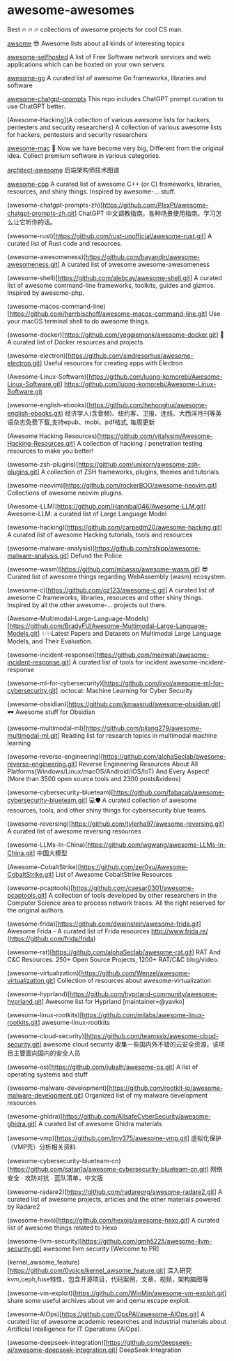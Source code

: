 # awesome-awesomes

Best 🔥 🔥 🔥 collections of awesome projects for cool CS man.


[awsome](https://github.com/sindresorhus/awesome.git) 
😎 Awesome lists about all kinds of interesting topics

[awesome-selfhosted](https://github.com/awesome-selfhosted/awesome-selfhosted.git)
A list of Free Software network services and web applications which can be hosted on your own servers

[awesome-go](https://github.com/avelino/awesome-go.git)
A curated list of awesome Go frameworks, libraries and software

[awesome-chatgpt-prompts](https://github.com/f/awesome-chatgpt-prompts.git)
This repo includes ChatGPT prompt curation to use ChatGPT better.

[Awesome-Hacking](A collection of various awesome lists for hackers, pentesters and security researchers)
A collection of various awesome lists for hackers, pentesters and security researchers

[awesome-mac](https://github.com/jaywcjlove/awesome-mac.git)
 Now we have become very big, Different from the original idea. Collect premium software in various categories.

[architect-awesome](https://github.com/xingshaocheng/architect-awesome.git)
后端架构师技术图谱

[awesome-cpp](https://github.com/fffaraz/awesome-cpp.git)
A curated list of awesome C++ (or C) frameworks, libraries, resources, and shiny things. Inspired by awesome-... stuff.

(awesome-chatgpt-prompts-zh)[https://github.com/PlexPt/awesome-chatgpt-prompts-zh.git]
ChatGPT 中文调教指南。各种场景使用指南。学习怎么让它听你的话。

(awesome-rust)[https://github.com/rust-unofficial/awesome-rust.git]
A curated list of Rust code and resources.

(awesome-awesomeness)[https://github.com/bayandin/awesome-awesomeness.git]
A curated list of awesome awesome-awesomeness

(awesome-shell)[https://github.com/alebcay/awesome-shell.git]
A curated list of awesome command-line frameworks, toolkits, guides and gizmos. Inspired by awesome-php.

(awesome-macos-command-line)[https://github.com/herrbischoff/awesome-macos-command-line.git]
Use your macOS terminal shell to do awesome things.

(awesome-docker)[https://github.com/veggiemonk/awesome-docker.git]
🐳 A curated list of Docker resources and projects

(awesome-electron)[https://github.com/sindresorhus/awesome-electron.git]
Useful resources for creating apps with Electron

(Awesome-Linux-Software)[https://github.com/luong-komorebi/Awesome-Linux-Software.git]
https://github.com/luong-komorebi/Awesome-Linux-Software.git

(awesome-english-ebooks)[https://github.com/hehonghui/awesome-english-ebooks.git]
经济学人(含音频)、纽约客、卫报、连线、大西洋月刊等英语杂志免费下载,支持epub、mobi、pdf格式, 每周更新

(Awesome Hacking Resources)[https://github.com/vitalysim/Awesome-Hacking-Resources.git]
A collection of hacking / penetration testing resources to make you better!

(awesome-zsh-plugins)[https://github.com/unixorn/awesome-zsh-plugins.git]
A collection of ZSH frameworks, plugins, themes and tutorials.

(awesome-neovim)[https://github.com/rockerBOO/awesome-neovim.git]
Collections of awesome neovim plugins.

(Awesome-LLM)[https://github.com/Hannibal046/Awesome-LLM.git]
Awesome-LLM: a curated list of Large Language Model

(awesome-hacking)[https://github.com/carpedm20/awesome-hacking.git]
A curated list of awesome Hacking tutorials, tools and resources

(awesome-malware-analysis)[https://github.com/rshipp/awesome-malware-analysis.git]
Defund the Police.

(awesome-wasm)[https://github.com/mbasso/awesome-wasm.git]
😎 Curated list of awesome things regarding WebAssembly (wasm) ecosystem.

(awesome-c)[https://github.com/oz123/awesome-c.git]
A curated list of awesome C frameworks, libraries, resources and other shiny things. Inspired by all the other awesome-... projects out there.

(Awesome-Multimodal-Large-Language-Models)[https://github.com/BradyFU/Awesome-Multimodal-Large-Language-Models.git]
✨✨Latest Papers and Datasets on Multimodal Large Language Models, and Their Evaluation.

(awesome-incident-response)[https://github.com/meirwah/awesome-incident-response.git]
A curated list of tools for incident awesome-incident-response

(awesome-ml-for-cybersecurity)[https://github.com/jivoi/awesome-ml-for-cybersecurity.git]
:octocat: Machine Learning for Cyber Security

(awesome-obsidian)[https://github.com/kmaasrud/awesome-obsidian.git]
🕶️ Awesome stuff for Obsidian

(awesome-multimodal-ml)[https://github.com/pliang279/awesome-multimodal-ml.git]
Reading list for research topics in multimodal machine learning

(awesome-reverse-engineering)[https://github.com/alphaSeclab/awesome-reverse-engineering.git]
Reverse Engineering Resources About All Platforms(Windows/Linux/macOS/Android/iOS/IoT) And Every Aspect! (More than 3500 open source tools and 2300 posts&videos)

(awesome-cybersecurity-blueteam)[https://github.com/fabacab/awesome-cybersecurity-blueteam.git]
💻🛡️ A curated collection of awesome resources, tools, and other shiny things for cybersecurity blue teams.

(awesome-reversing)[https://github.com/tylerha97/awesome-reversing.git]
A curated list of awesome reversing resources

(awesome-LLMs-In-China)[https://github.com/wgwang/awesome-LLMs-In-China.git]
中国大模型

(Awesome-CobaltStrike)[https://github.com/zer0yu/Awesome-CobaltStrike.git]
List of Awesome CobaltStrike Resources

(awesome-pcaptools)[https://github.com/caesar0301/awesome-pcaptools.git]
A collection of tools developed by other researchers in the Computer Science area to process network traces. All the right reserved for the original authors.

(awesome-frida)[https://github.com/dweinstein/awesome-frida.git]
Awesome Frida - A curated list of Frida resources http://www.frida.re/ (https://github.com/frida/frida)

(awesome-rat)[https://github.com/alphaSeclab/awesome-rat.git]
RAT And C&C Resources. 250+ Open Source Projects, 1200+ RAT/C&C blog/video.

(awesome-virtualization)[https://github.com/Wenzel/awesome-virtualization.git]
Collection of resources about awesome-virtualization

(awesome-hyprland)[https://github.com/hyprland-community/awesome-hyprland.git]
Awesome list for Hyprland [maintainer=@yavko]

(awesome-linux-rootkits)[https://github.com/milabs/awesome-linux-rootkits.git]
awesome-linux-rootkits

(awesome-cloud-security)[https://github.com/teamssix/awesome-cloud-security.git]
awesome cloud security 收集一些国内外不错的云安全资源，该项目主要面向国内的安全人员

(awesome-os)[https://github.com/jubalh/awesome-os.git]
A list of operating systems and stuff

(awesome-malware-development)[https://github.com/rootkit-io/awesome-malware-development.git]
Organized list of my malware development resources

(awesome-ghidra)[https://github.com/AllsafeCyberSecurity/awesome-ghidra.git]
A curated list of awesome Ghidra materials

(awesome-vmp)[https://github.com/lmy375/awesome-vmp.git]
虚拟化保护（VMP壳）分析相关资料

(awesome-cybersecurity-blueteam-cn)[https://github.com/satan1a/awesome-cybersecurity-blueteam-cn.git]
网络安全 · 攻防对抗 · 蓝队清单，中文版

(awesome-radare2)[https://github.com/radareorg/awesome-radare2.git]
A curated list of awesome projects, articles and the other materials powered by Radare2

(awesome-hexo)[https://github.com/hexojs/awesome-hexo.git]
A curated list of awesome things related to Hexo

(awesome-llvm-security)[https://github.com/gmh5225/awesome-llvm-security.git]
awesome llvm security [Welcome to PR]

(kernel_awsome_feature)[https://github.com/0voice/kernel_awsome_feature.git]
深入研究 kvm,ceph,fuse特性，包含开源项目，代码案例，文章，视频，架构脑图等

(awesome-vm-exploit)[https://github.com/WinMin/awesome-vm-exploit.git]
share some useful archives about vm and qemu escape exploit.

(awesome-AIOps)[https://github.com/OpsPAI/awesome-AIOps.git]
A curated list of awesome academic researches and industrial materials about Artificial Intelligence for IT Operations (AIOps).

(awesome-deepseek-integration)[https://github.com/deepseek-ai/awesome-deepseek-integration.git]
DeepSeek Integration

